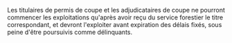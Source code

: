 Les titulaires de permis de coupe et les adjudicataires
de coupe ne pourront commencer les exploitations qu'après avoir reçu du
service forestier le titre correspondant, et devront l'exploiter avant
expiration des délais fixés, sous peine d'être poursuivis comme
délinquants.